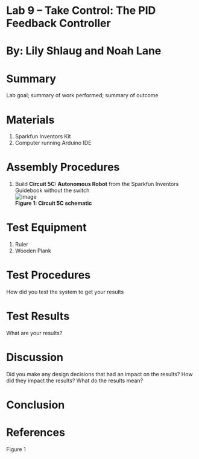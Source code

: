 # Lab 9 – Take Control: The PID Feedback Controller 

# By: Lily Shlaug and Noah Lane
# Summary
Lab goal; summary of work performed; summary of outcome

# Materials
1. Sparkfun Inventors Kit  
2. Computer running Arduino IDE  
# Assembly Procedures
1. Build __Circuit 5C: Autonomous Robot__ from the Sparkfun Inventors Guidebook without the switch  
![image](https://github.com/npla225/BAE305-SP24-Lab9/assets/156371043/d6559943-b997-4331-a037-47834da85006)  
**Figure 1: Circuit 5C schematic**

# Test Equipment
1. Ruler
2. Wooden Plank  
# Test Procedures
How did you test the system to get your results
# Test Results
What are your results?
# Discussion
Did you make any design decisions that had an impact on the results? How did they impact the results? What do the results mean?
# Conclusion

# References
Figure 1
 

